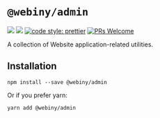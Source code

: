 # `@webiny/admin`

[![](https://img.shields.io/npm/dw/@webiny/admin.svg)](https://www.npmjs.com/package/@webiny/admin)
[![](https://img.shields.io/npm/v/@webiny/admin.svg)](https://www.npmjs.com/package/@webiny/admin)
[![code style: prettier](https://img.shields.io/badge/code_style-prettier-ff69b4.svg?style=flat-square)](https://github.com/prettier/prettier)
[![PRs Welcome](https://img.shields.io/badge/PRs-welcome-brightgreen.svg?style=flat-square)](http://makeapullrequest.com)

A collection of Website application-related utilities.

## Installation

```
npm install --save @webiny/admin
```

Or if you prefer yarn:

```
yarn add @webiny/admin
```
